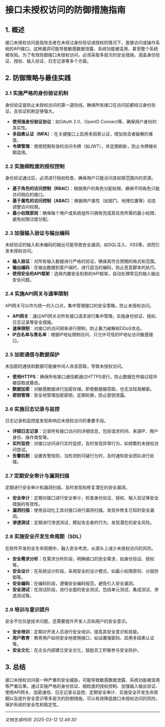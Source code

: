 # 接口未授权访问的防御措施指南

## 1. 概述

接口未授权访问是指攻击者在未经过身份验证或授权的情况下，直接访问或操作系统的API接口。这种漏洞可能导致敏感数据泄露、系统功能被滥用，甚至整个系统被攻陷。为了有效防御接口未授权访问，必须采取多层次的安全措施，涵盖身份验证、授权、输入验证、日志记录等多个方面。

## 2. 防御策略与最佳实践

### 2.1 实施严格的身份验证机制

身份验证是防止未授权访问的第一道防线。确保所有接口在访问前都经过身份验证，且验证机制足够强大。

- **使用强身份验证协议**：如OAuth 2.0、OpenID Connect等，确保用户身份的真实性。
- **多因素认证（MFA）**：在关键接口上启用多因素认证，增加攻击者破解的难度。
- **令牌管理**：使用短期有效的访问令牌（如JWT），并定期刷新，防止令牌被长期滥用。

### 2.2 实施细粒度的授权控制

身份验证通过后，必须进行授权检查，确保用户只能访问其权限范围内的资源。

- **基于角色的访问控制（RBAC）**：根据用户的角色分配权限，确保不同角色只能访问相应的接口。
- **基于属性的访问控制（ABAC）**：根据用户属性（如部门、地理位置等）动态调整访问权限。
- **最小权限原则**：确保每个用户或系统组件只拥有完成其任务所需的最小权限，避免权限过度分配。

### 2.3 加强输入验证与输出编码

未经验证的输入和未编码的输出可能导致安全漏洞，如SQL注入、XSS等，进而引发未授权访问。

- **输入验证**：对所有输入数据进行严格的验证，确保其符合预期的格式和范围。
- **输出编码**：在输出数据到客户端时，进行适当的编码，防止恶意脚本的执行。
- **使用安全的API框架**：选择内置安全机制的API框架，自动处理常见的输入输出安全问题。

### 2.4 实施API网关与速率限制

API网关可以作为统一的入口点，集中管理接口的安全策略，防止未授权访问。

- **API网关**：通过API网关对所有接口请求进行集中管理，实施身份验证、授权、日志记录等安全措施。
- **速率限制**：对接口的访问频率进行限制，防止暴力破解和DDoS攻击。
- **IP白名单与黑名单**：根据IP地址限制访问，只允许可信的IP地址访问敏感接口。

### 2.5 加密通信与数据保护

未加密的通信和数据可能被中间人攻击窃取，导致未授权访问。

- **使用HTTPS**：确保所有接口通信都通过HTTPS进行，防止数据在传输过程中被窃取或篡改。
- **数据加密**：对敏感数据进行加密存储，即使数据被窃取，也无法轻易解密。
- **密钥管理**：安全地管理加密密钥，定期轮换，防止密钥泄露。

### 2.6 实施日志记录与监控

日志记录和监控是发现和响应未授权访问的重要手段。

- **详细日志记录**：记录所有接口访问的详细信息，包括请求时间、来源IP、用户身份、操作类型等。
- **实时监控**：对接口访问进行实时监控，及时发现异常行为，如频繁的未授权访问尝试。
- **告警机制**：设置告警规则，当检测到可疑行为时，及时通知安全团队进行处理。

### 2.7 定期安全审计与漏洞扫描

定期进行安全审计和漏洞扫描，及时发现和修复潜在的安全漏洞。

- **安全审计**：定期对接口进行安全审计，检查身份验证、授权、输入验证等安全措施的有效性。
- **漏洞扫描**：使用自动化工具对接口进行漏洞扫描，发现并修复已知的安全漏洞。
- **渗透测试**：定期进行渗透测试，模拟攻击者的行为，发现潜在的安全风险。

### 2.8 实施安全开发生命周期（SDL）

在软件开发的全生命周期中，融入安全考虑，从源头上减少未授权访问的风险。

- **安全需求分析**：在需求分析阶段，明确接口的安全需求，如身份验证、授权等。
- **安全设计**：在系统设计阶段，采用安全的设计模式，如最小权限原则、分层防御等。
- **安全编码**：在编码阶段，遵循安全编码规范，避免引入安全漏洞。
- **安全测试**：在测试阶段，进行全面的安全测试，包括单元测试、集成测试、渗透测试等。

### 2.9 培训与意识提升

安全不仅仅是技术问题，还需要提升开发人员和用户的安全意识。

- **安全培训**：定期对开发人员进行安全培训，提高其安全意识和技能。
- **用户教育**：教育用户如何安全地使用接口，如设置强密码、启用多因素认证等。
- **安全文化**：在企业内部建立安全文化，鼓励员工积极参与安全防护。

## 3. 总结

接口未授权访问是一种严重的安全威胁，可能导致敏感数据泄露、系统功能被滥用等严重后果。通过实施严格的身份验证、细粒度的授权控制、加强输入输出验证、使用API网关、加密通信、日志记录与监控、定期安全审计、实施安全开发生命周期以及提升安全意识等多层次的防御措施，可以有效降低接口未授权访问的风险，保护系统的安全性和稳定性。

---

*文档生成时间: 2025-03-12 12:49:30*
